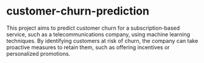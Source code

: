 # customer-churn-prediction
This project aims to predict customer churn for a subscription-based service, such as a telecommunications company, using machine learning techniques. By identifying customers at risk of churn, the company can take proactive measures to retain them, such as offering incentives or personalized promotions.
